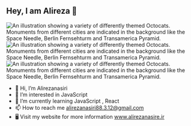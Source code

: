 ## Hey, I am Alireza 👋
![An illustration showing a variety of differently themed Octocats. Monuments from different cities are indicated in the background like the Space Needle, Berlin Fernsehturm and Transamerica Pyramid.](https://camo.githubusercontent.com/c1dcb74cc1c1835b1d716f5051499a2814c683c806b15f04b0eba492863703e9/68747470733a2f2f63646e2e6472696262626c652e636f6d2f75736572732f3733303730332f73637265656e73686f74732f363538313234332f6176656e746f2e676966)
![An illustration showing a variety of differently themed Octocats. Monuments from different cities are indicated in the background like the Space Needle, Berlin Fernsehturm and Transamerica Pyramid.](https://camo.githubusercontent.com/40165a147c3dcea0fa1db780bb533fc5f98546ccfb9d5d05ddb2f429277f5348/68747470733a2f2f616e616c7974696373696e6469616d61672e636f6d2f77702d636f6e74656e742f75706c6f6164732f323031382f31322f646576656c6f7065722d6472696262626c652e676966)
![An illustration showing a variety of differently themed Octocats. Monuments from different cities are indicated in the background like the Space Needle, Berlin Fernsehturm and Transamerica Pyramid.](https://soft14.storage.iran.liara.space/GitHub/Jowhareh_galleries_5_poster_14c4d918-0ad5-4ef6-a14c-5bc706f54551.jpeg)
- 👋 Hi, I’m Alirezanasiri
- 👀 I’m interested in JavaScript 
- 🌱 I’m currently learning JavaScript , React
- 📫 How to reach me alirezanasiri88.3.12@gmail.com
- 🖥️ Visit my website for more information www.alirezanasire.ir
<!---
Alirezanasire/Alirezanasiri is a ✨ special ✨ repository because its `README.md` (this file) appears on your GitHub profile.
You can click the Preview link to take a look at your changes.
--->
